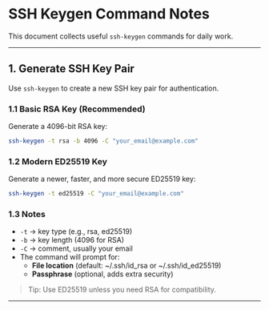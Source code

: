 # SSH Keygen Command Notes

This document collects useful `ssh-keygen` commands for daily work.

---

## 1. Generate SSH Key Pair

Use `ssh-keygen` to create a new SSH key pair for authentication.

### 1.1 Basic RSA Key (Recommended)

Generate a 4096-bit RSA key:

```bash
ssh-keygen -t rsa -b 4096 -C "your_email@example.com"
```

### 1.2 Modern ED25519 Key

Generate a newer, faster, and more secure ED25519 key:

```bash
ssh-keygen -t ed25519 -C "your_email@example.com"
```

### 1.3 Notes

- `-t` → key type (e.g., rsa, ed25519)
- `-b` → key length (4096 for RSA)
- `-C` → comment, usually your email
- The command will prompt for:
  - **File location** (default: ~/.ssh/id_rsa or ~/.ssh/id_ed25519)
  - **Passphrase** (optional, adds extra security)

> Tip: Use ED25519 unless you need RSA for compatibility.

---
